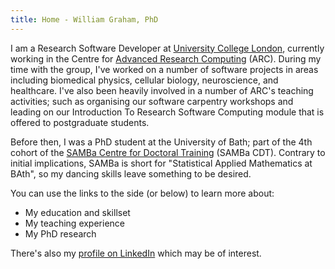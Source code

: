 ```yaml
---
title: Home - William Graham, PhD
---
```


I am a Research Software Developer at [University College London](https://www.ucl.ac.uk/), currently working in the Centre for [Advanced Research Computing](https://www.ucl.ac.uk/advanced-research-computing/) (ARC).
During my time with the group, I've worked on a number of software projects in areas including biomedical physics, cellular biology, neuroscience, and healthcare.
I've also been heavily involved in a number of ARC's teaching activities; such as organising our software carpentry workshops and leading on our Introduction To Research Software Computing module that is offered to postgraduate students.

Before then, I was a PhD student at the University of Bath; part of the 4th cohort of the [SAMBa Centre for Doctoral Training](https://www.bath.ac.uk/centres-for-doctoral-training/epsrc-centre-for-doctoral-training-in-statistical-applied-mathematics-samba/) (SAMBa CDT).
Contrary to initial implications, SAMBa is short for "Statistical Applied Mathematics at BAth", so my dancing skills leave something to be desired.

You can use the links to the side (or below) to learn more about:

- My education and skillset
- My teaching experience
- My PhD research

There's also my [profile on LinkedIn](https://www.linkedin.com/in/will-graham-284395139) which may be of interest.
